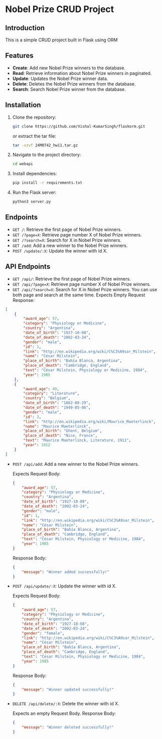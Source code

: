# Nobel Prize CRUD Project

## Introduction
This is a simple CRUD project built in Flask using ORM
## Features
- **Create**: Add new Nobel Prize winners to the database.
- **Read**: Retrieve information about Nobel Prize winners in paginated.
- **Update**: Updates the Nobel Prize winner data.
- **Delete**: Deletes the Nobel Prize winners from the database.
- **Search**: Search Nobel Prize winner from the database.

## Installation
1. Clone the repository:
    ```bash
    git clone https://github.com/Vishal-KumarSingh/flaskorm.git
    ```
    or extract the tar file:
    ```bash
    tar -xzvf 24M0742_hw11.tar.gz
    ```
2. Navigate to the project directory:
    ```bash
    cd webapi
    ```
3. Install dependencies:
    ```bash
    pip install -r requirements.txt
    ```
4. Run the Flask server:
    ```bash
    python3 server.py
    ```

## Endpoints

- `GET /`: Retrieve the first page of Nobel Prize winners.
- `GET /?page=X`: Retrieve page number X of Nobel Prize winners.
- `GET /?search=X`: Search for X in Nobel Prize winners.
- `GET /add`: Add a new winner to the Nobel Prize winners.
- `POST /update/:X`: Update the winner with id X.

## API Endpoints

- `GET /api/`: Retrieve the first page of Nobel Prize winners.
- `GET /api/?page=X`: Retrieve page number X of Nobel Prize winners.
- `GET /api/?search=X`: Search for X in Nobel Prize winners. You can use both page and search at the same time.
Expects Empty Request
Response:
```json
[
    {
        "award_age": 57,
        "category": "Physiology or Medicine",
        "country": "Argentina",
        "date_of_birth": "1927-10-08",
        "date_of_death": "2002-03-24",
        "gender": "male",
        "id": 1,
        "link": "http://en.wikipedia.org/wiki/C%C3%A9sar_Milstein",
        "name": "César Milstein",
        "place_of_birth": "Bahía Blanca, Argentina",
        "place_of_death": "Cambridge, England",
        "text": "César Milstein, Physiology or Medicine, 1984",
        "year": 1985
    },
    {
        "award_age": 49,
        "category": "Literature",
        "country": "Belgium",
        "date_of_birth": "1862-08-29",
        "date_of_death": "1949-05-06",
        "gender": "male",
        "id": 3,
        "link": "http://en.wikipedia.org/wiki/Maurice_Maeterlinck",
        "name": "Maurice Maeterlinck",
        "place_of_birth": "Ghent, Belgium",
        "place_of_death": "Nice, France",
        "text": "Maurice Maeterlinck, Literature, 1911",
        "year": 1912
    }
]
```
- `POST /api/add`: Add a new winner to the Nobel Prize winners.

  Expects Request Body:
  ```json
  {
      "award_age": 57,
      "category": "Physiology or Medicine",
      "country": "Argentina",
      "date_of_birth": "1927-10-08",
      "date_of_death": "2002-03-24",
      "gender": "male",
      "id": 1,
      "link": "http://en.wikipedia.org/wiki/C%C3%A9sar_Milstein",
      "name": "César Milstein",
      "place_of_birth": "Bahía Blanca, Argentina",
      "place_of_death": "Cambridge, England",
      "text": "César Milstein, Physiology or Medicine, 1984",
      "year": 1985
  }
  ```
  Response Body:
  ```json
  {
      "message": "Winner added successfully!"
  }
  ```

- `POST /api/update/:X`: Update the winner with id X.

  Expects Request Body:
  ```json
  {
      "award_age": 57,
      "category": "Physiology or Medicine",
      "country": "Argentina",
      "date_of_birth": "1927-10-08",
      "date_of_death": "2002-03-24",
      "gender": "female",
      "link": "http://en.wikipedia.org/wiki/C%C3%A9sar_Milstein",
      "name": "César Milstein",
      "place_of_birth": "Bahía Blanca, Argentina",
      "place_of_death": "Cambridge, England",
      "text": "César Milstein, Physiology or Medicine, 1984",
      "year": 1985
  }
  ```
  Response Body:
  ```json
  {
      "message": "Winner updated successfully!"
  }
  ```

- `DELETE /api/delete/:X`: Delete the winner with id X.

  Expects an empty Request Body.
  Response Body:
  ```json
  {
      "message": "Winner deleted successfully!"
  }
  ```

   